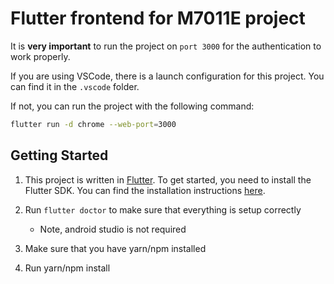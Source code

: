 # Flutter frontend for M7011E project

It is **very important** to run the project on `port 3000` for the authentication to work properly.

If you are using VSCode, there is a launch configuration for this project. You can find it in the `.vscode` folder.

If not, you can run the project with the following command:

```bash
flutter run -d chrome --web-port=3000
```

## Getting Started

1. This project is written in [Flutter](https://flutter.dev/). To get started, you need to install the Flutter SDK. You can find the installation instructions [here](https://flutter.dev/docs/get-started/install).

2. Run `flutter doctor` to make sure that everything is setup correctly
    - Note, android studio is not required

2. Make sure that you have yarn/npm installed

3. Run yarn/npm install

